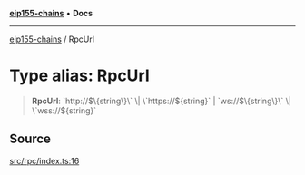 [**eip155-chains**](../README.md) • **Docs**

***

[eip155-chains](../globals.md) / RpcUrl

# Type alias: RpcUrl

> **RpcUrl**: \`http://$\{string\}\` \| \`https://$\{string\}\` \| \`ws://$\{string\}\` \| \`wss://$\{string\}\`

## Source

[src/rpc/index.ts:16](https://github.com/ivanzzeth/eip155-chains/blob/400ef11db8a06981938f7415f945494cf060a7cb/src/rpc/index.ts#L16)
